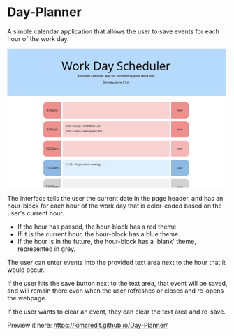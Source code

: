 # Day-Planner

A simple calendar application that allows the user to save events for each hour of the work day.

<img src="images/example-image.png" width="500">

The interface tells the user the current date in the page header, and has an hour-block for each hour of the work day that is color-coded based on the user's current hour. 

- If the hour has passed, the hour-block has a red theme. 
- If it is the current hour, the hour-block has a blue theme. 
- If the hour is in the future, the hour-block has a 'blank' theme, represented in grey. 

The user can enter events into the provided text area next to the hour that it would occur. 

If the user hits the save button next to the text area, that event will be saved, and will remain there even when the user refreshes or closes and re-opens the webpage. 

If the user wants to clear an event, they can clear the text area and re-save. 

Preview it here: https://kimcredit.github.io/Day-Planner/
